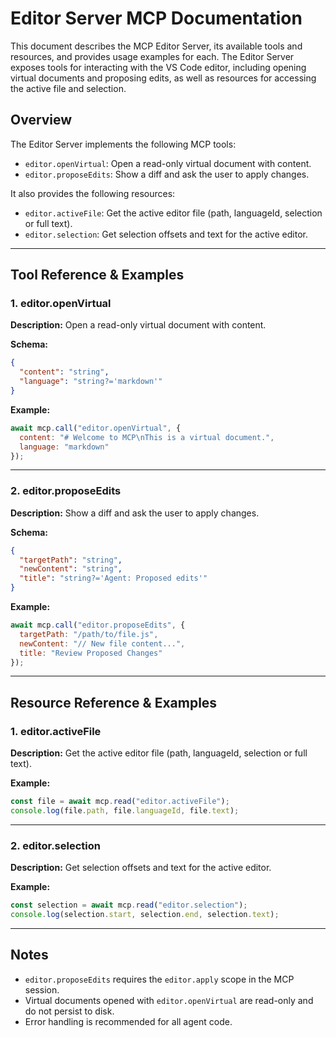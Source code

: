 # Editor Server MCP Documentation

This document describes the MCP Editor Server, its available tools and resources, and provides usage examples for each. The Editor Server exposes tools for interacting with the VS Code editor, including opening virtual documents and proposing edits, as well as resources for accessing the active file and selection.

## Overview

The Editor Server implements the following MCP tools:

- `editor.openVirtual`: Open a read-only virtual document with content.
- `editor.proposeEdits`: Show a diff and ask the user to apply changes.

It also provides the following resources:

- `editor.activeFile`: Get the active editor file (path, languageId, selection or full text).
- `editor.selection`: Get selection offsets and text for the active editor.

---

## Tool Reference & Examples

### 1. editor.openVirtual
**Description:** Open a read-only virtual document with content.

**Schema:**
```json
{
  "content": "string",
  "language": "string?='markdown'"
}
```

**Example:**
```js
await mcp.call("editor.openVirtual", {
  content: "# Welcome to MCP\nThis is a virtual document.",
  language: "markdown"
});
```

---

### 2. editor.proposeEdits
**Description:** Show a diff and ask the user to apply changes.

**Schema:**
```json
{
  "targetPath": "string",
  "newContent": "string",
  "title": "string?='Agent: Proposed edits'"
}
```

**Example:**
```js
await mcp.call("editor.proposeEdits", {
  targetPath: "/path/to/file.js",
  newContent: "// New file content...",
  title: "Review Proposed Changes"
});
```

---

## Resource Reference & Examples

### 1. editor.activeFile
**Description:** Get the active editor file (path, languageId, selection or full text).

**Example:**
```js
const file = await mcp.read("editor.activeFile");
console.log(file.path, file.languageId, file.text);
```

---

### 2. editor.selection
**Description:** Get selection offsets and text for the active editor.

**Example:**
```js
const selection = await mcp.read("editor.selection");
console.log(selection.start, selection.end, selection.text);
```

---

## Notes
- `editor.proposeEdits` requires the `editor.apply` scope in the MCP session.
- Virtual documents opened with `editor.openVirtual` are read-only and do not persist to disk.
- Error handling is recommended for all agent code.
